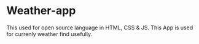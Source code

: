 # Weather-app
This used for open source language in HTML, CSS &amp; JS. This App is used for currenly weather find usefully.
